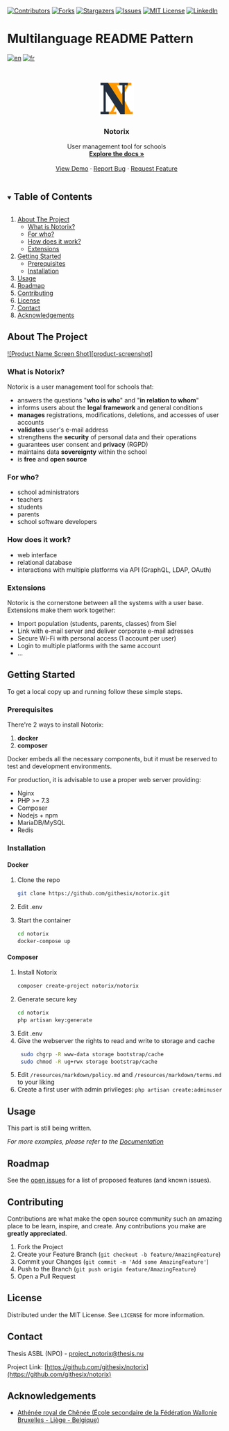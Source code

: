 <!-- PROJECT SHIELDS -->
<!--
*** I'm using markdown "reference style" links for readability.
*** Reference links are enclosed in brackets [ ] instead of parentheses ( ).
*** See the bottom of this document for the declaration of the reference variables
*** for contributors-url, forks-url, etc. This is an optional, concise syntax you may use.
*** https://www.markdownguide.org/basic-syntax/#reference-style-links
-->
[![Contributors][contributors-shield]][contributors-url]
[![Forks][forks-shield]][forks-url]
[![Stargazers][stars-shield]][stars-url]
[![Issues][issues-shield]][issues-url]
[![MIT License][license-shield]][license-url]
[![LinkedIn][linkedin-shield]][linkedin-url]

# Multilanguage README Pattern
[![en](https://img.shields.io/badge/lang-en-red.svg)](https://github.com/githesix/notorix/blob/master/README.md)
[![fr](https://img.shields.io/badge/lang-fr-blue.svg)](https://github.com/githesix/notorix/blob/master/README.fr.md)

<!-- PROJECT LOGO -->
<br />
<p align="center">
  <a href="https://github.com/githesix/notorix">
    <img src="public/img/sigle.png" alt="Logo" width="80" height="80">
  </a>

  <h3 align="center">Notorix</h3>

  <p align="center">
    User management tool for schools
    <br />
    <a href="https://github.com/githesix/notorix"><strong>Explore the docs »</strong></a>
    <br />
    <br />
    <a href="https://github.com/githesix/notorix">View Demo</a>
    ·
    <a href="https://github.com/githesix/notorix/issues">Report Bug</a>
    ·
    <a href="https://github.com/githesix/notorix/issues">Request Feature</a>
  </p>
</p>



<!-- TABLE OF CONTENTS -->
<details open="open">
  <summary><h2 style="display: inline-block">Table of Contents</h2></summary>
  <ol>
    <li>
      <a href="#about-the-project">About The Project</a>
      <ul>
        <li><a href="#built-with">What is Notorix?</a></li>
        <li><a href="#built-with">For who?</a></li>
        <li><a href="#built-with">How does it work?</a></li>
        <li><a href="#built-with">Extensions</a></li>
      </ul>
    </li>
    <li>
      <a href="#getting-started">Getting Started</a>
      <ul>
        <li><a href="#prerequisites">Prerequisites</a></li>
        <li><a href="#installation">Installation</a></li>
      </ul>
    </li>
    <li><a href="#usage">Usage</a></li>
    <li><a href="#roadmap">Roadmap</a></li>
    <li><a href="#contributing">Contributing</a></li>
    <li><a href="#license">License</a></li>
    <li><a href="#contact">Contact</a></li>
    <li><a href="#acknowledgements">Acknowledgements</a></li>
  </ol>
</details>



<!-- ABOUT THE PROJECT -->
## About The Project

[![Product Name Screen Shot][product-screenshot]](https://example.com)

### What is Notorix?

Notorix is a user management tool for schools that:

* answers the questions "**who is who**" and "**in relation to whom**"
* informs users about the **legal framework** and general conditions
* **manages** registrations, modifications, deletions, and accesses of user accounts
* **validates** user's e-mail address
* strengthens the **security** of personal data and their operations
* guarantees user consent and **privacy** (RGPD)
* maintains data **sovereignty** within the school
* is **free** and **open source**

### For who?

* school administrators
* teachers
* students
* parents
* school software developers

### How does it work?

* web interface
* relational database
* interactions with multiple platforms via API (GraphQL, LDAP, OAuth)

### Extensions

Notorix is the cornerstone between all the systems with a user base. Extensions make them work together:

* Import population (students, parents, classes) from Siel
* Link with e-mail server and deliver corporate e-mail adresses
* Secure Wi-Fi with personal access (1 account per user)
* Login to multiple platforms with the same account
* ...



<!-- GETTING STARTED -->
## Getting Started

To get a local copy up and running follow these simple steps.

### Prerequisites

There're 2 ways to install Notorix:

1. **docker**
2. **composer**

Docker embeds all the necessary components, but it must be reserved to test and development environments.

For production, it is advisable to use a proper web server providing:

* Nginx
* PHP >= 7.3
* Composer
* Nodejs + npm
* MariaDB/MySQL
* Redis

### Installation

#### Docker

1. Clone the repo
   ```sh
   git clone https://github.com/githesix/notorix.git
   ```
2. Edit .env

3. Start the container
   ```sh
   cd notorix
   docker-compose up
   ```

#### Composer

1. Install Notorix
	```sh
	composer create-project notorix/notorix
	```
2. Generate secure key
	```sh
	cd notorix
	php artisan key:generate
	``` 
3. Edit .env
4. Give the webserver the rights to read and write to storage and cache
    ```sh
     sudo chgrp -R www-data storage bootstrap/cache
     sudo chmod -R ug+rwx storage bootstrap/cache
    ```
5. Edit `/resources/markdown/policy.md` and `/resources/markdown/terms.md` to your liking
6. Create a first user with admin privileges: `php artisan create:adminuser`


<!-- USAGE EXAMPLES -->
## Usage

This part is still being written.

_For more examples, please refer to the [Documentation](https://example.com)_



<!-- ROADMAP -->
## Roadmap

See the [open issues](https://github.com/githesix/notorix/issues) for a list of proposed features (and known issues).



<!-- CONTRIBUTING -->
## Contributing

Contributions are what make the open source community such an amazing place to be learn, inspire, and create. Any contributions you make are **greatly appreciated**.

1. Fork the Project
2. Create your Feature Branch (`git checkout -b feature/AmazingFeature`)
3. Commit your Changes (`git commit -m 'Add some AmazingFeature'`)
4. Push to the Branch (`git push origin feature/AmazingFeature`)
5. Open a Pull Request



<!-- LICENSE -->
## License

Distributed under the MIT License. See `LICENSE` for more information.



<!-- CONTACT -->
## Contact

Thesis ASBL (NPO) - project_notorix@thesis.nu

Project Link: [https://github.com/githesix/notorix](https://github.com/githesix/notorix)



<!-- ACKNOWLEDGEMENTS -->
## Acknowledgements

* [Athénée royal de Chênée (École secondaire de la Fédération Wallonie Bruxelles - Liège - Belgique)](https://archenee.be)





<!-- MARKDOWN LINKS & IMAGES -->
<!-- https://www.markdownguide.org/basic-syntax/#reference-style-links -->
[contributors-shield]: https://img.shields.io/github/contributors/githesix/repo.svg?style=for-the-badge
[contributors-url]: https://github.com/githesix/repo/graphs/contributors
[forks-shield]: https://img.shields.io/github/forks/githesix/repo.svg?style=for-the-badge
[forks-url]: https://github.com/githesix/repo/network/members
[stars-shield]: https://img.shields.io/github/stars/githesix/repo.svg?style=for-the-badge
[stars-url]: https://github.com/githesix/repo/stargazers
[issues-shield]: https://img.shields.io/github/issues/githesix/repo.svg?style=for-the-badge
[issues-url]: https://github.com/githesix/repo/issues
[license-shield]: https://img.shields.io/github/license/githesix/repo.svg?style=for-the-badge
[license-url]: https://github.com/githesix/repo/blob/master/LICENSE.txt
[linkedin-shield]: https://img.shields.io/badge/-LinkedIn-black.svg?style=for-the-badge&logo=linkedin&colorB=555
[linkedin-url]: https://linkedin.com/in/githesix
